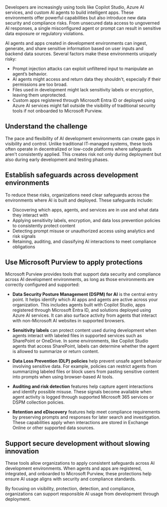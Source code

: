 Developers are increasingly using tools like Copilot Studio, Azure AI services, and custom AI agents to build intelligent apps. These environments offer powerful capabilities but also introduce new data security and compliance risks. From unsecured data access to ungoverned AI responses, a single misconfigured agent or prompt can result in sensitive data exposure or regulatory violations.

AI agents and apps created in development environments can ingest, generate, and share sensitive information based on user inputs and backend data sources. Several factors make these environments uniquely risky:

- Prompt injection attacks can exploit unfiltered input to manipulate an agent’s behavior.
- AI agents might access and return data they shouldn't, especially if their permissions are too broad.
- Files used in development might lack sensitivity labels or encryption, leaving them unprotected.
- Custom apps registered through Microsoft Entra ID or deployed using Azure AI services might fall outside the visibility of traditional security tools if not onboarded to Microsoft Purview.

## Understand the challenge

The pace and flexibility of AI development environments can create gaps in visibility and control. Unlike traditional IT-managed systems, these tools often operate in decentralized or low-code platforms where safeguards aren't consistently applied. This creates risk not only during deployment but also during early development and testing phases.

## Establish safeguards across development environments

To reduce these risks, organizations need clear safeguards across the environments where AI is built and deployed. These safeguards include:

- Discovering which apps, agents, and services are in use and what data they interact with
- Applying sensitivity labels, encryption, and data loss prevention policies to consistently protect content
- Detecting prompt misuse or unauthorized access using analytics and risk signals
- Retaining, auditing, and classifying AI interactions to meet compliance obligations

## Use Microsoft Purview to apply protections

Microsoft Purview provides tools that support data security and compliance across AI development environments, as long as those environments are correctly configured and supported:

- **Data Security Posture Management (DSPM) for AI** is the central entry point. It helps identify which AI apps and agents are active across your organization. This includes agents built with Copilot Studio, apps registered through Microsoft Entra ID, and solutions deployed using Azure AI services. It can also surface activity from agents that interact with non-Microsoft AI websites in supported browsers.

- **Sensitivity labels** can protect content used during development when agents interact with labeled files in supported services such as SharePoint or OneDrive. In some environments, like Copilot Studio agents that access SharePoint, labels can determine whether the agent is allowed to summarize or return content.

- **Data Loss Prevention (DLP) policies** help prevent unsafe agent behavior involving sensitive data. For example, policies can restrict agents from summarizing labeled files or block users from pasting sensitive content into prompts when using browser-based AI tools.

- **Auditing and risk detection** features help capture agent interactions and identify possible misuse. These signals become available when agent activity is logged through supported Microsoft 365 services or DSPM collection policies.

- **Retention and eDiscovery** features help meet compliance requirements by preserving prompts and responses for later search and investigation. These capabilities apply when interactions are stored in Exchange Online or other supported data sources.

## Support secure development without slowing innovation

These tools allow organizations to apply consistent safeguards across AI development environments. When agents and apps are registered, integrated, and onboarded to Microsoft Purview, these protections help ensure AI usage aligns with security and compliance standards.

By focusing on visibility, protection, detection, and compliance, organizations can support responsible AI usage from development through deployment.

